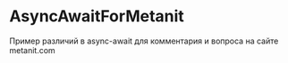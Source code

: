 # AsyncAwaitForMetanit
Пример различий в async-await для комментария и вопроса на сайте metanit.com
